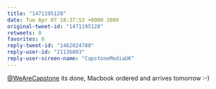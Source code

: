 ```yaml
---
title: "1471195128"
date: Tue Apr 07 18:37:53 +0000 2009
original-tweet-id: "1471195128"
retweets: 0
favorites: 0
reply-tweet-id: "1462024780"
reply-user-id: "21136803"
reply-user-screen-name: "CapstoneMediaUK"
---
```

<a href="https://twitter.com/WeAreCapstone">@WeAreCapstone</a> its done, Macbook ordered and arrives tomorrow :-)
